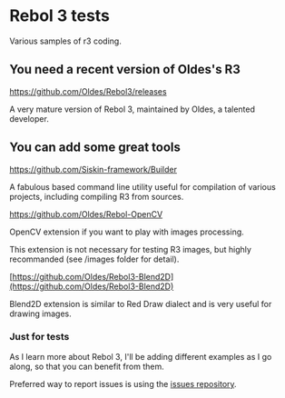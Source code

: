 # Rebol 3 tests
Various samples of r3 coding.

## You need a recent version of Oldes's R3 
[https://github.com/Oldes/Rebol3/releases
](https://github.com/Oldes/Rebol3/releases)

A very mature version of Rebol 3, maintained by Oldes, a talented developer.


## You can add some great tools
[https://github.com/Siskin-framework/Builder
](https://github.com/Siskin-framework/Builder)

A fabulous based command line utility useful for compilation of various projects, including compiling R3 from sources.

[https://github.com/Oldes/Rebol-OpenCV
](https://github.com/Oldes/Rebol-OpenCV)

OpenCV extension if you want to play with images processing.

This extension is not necessary for testing R3 images, but highly recommanded (see /images folder for detail).

[https://github.com/Oldes/Rebol3-Blend2D](https://github.com/Oldes/Rebol3-Blend2D)

Blend2D extension is similar to Red Draw dialect and is very useful for drawing images.


### Just for tests 

As I learn more about Rebol 3, I'll be adding different examples as I go along, so that you can benefit from them.


Preferred way to report issues is using the [issues repository](https://github.com/ldci/R3_tests/issues).


